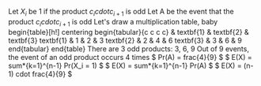Let $X_i$ be 1 if the product $c_icdot c_{i+1}$ is odd
Let A be the event that the product $c_icdot c_{i+1}$ is odd
Let's draw a multiplication table, baby
begin{table}[h!]
centering
begin{tabular}{c c c c}
& textbf{1} & textbf{2} & textbf{3}
textbf{1} & 1 & 2 & 3
textbf{2} & 2 & 4 & 6
textbf{3} & 3 & 6 & 9
end{tabular}
end{table}
There are 3 odd products: 3, 6, 9
Out of 9 events, the event of an odd product occurs 4 times
$ Pr(A) = frac{4}{9} $
$ E(X) = sum*{k=1}^{n-1} Pr(X_i = 1) $
$ E(X) = sum*{k=1}^{n-1} Pr(A) $
$ E(X) = (n-1) cdot frac{4}{9} $
